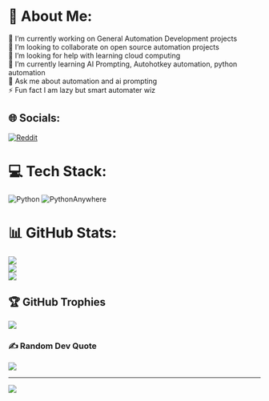 # 💫 About Me:
🔭 I’m currently working on General Automation Development projects <br>👯 I’m looking to collaborate on open source automation projects <br>🤝 I’m looking for help with learning cloud computing <br>🌱 I’m currently learning AI Prompting, Autohotkey automation, python automation <br>💬 Ask me about automation and ai prompting<br>⚡ Fun fact I am lazy but smart automater wiz


## 🌐 Socials:
[![Reddit](https://img.shields.io/badge/Reddit-%23FF4500.svg?logo=Reddit&logoColor=white)](https://reddit.com/user/u/Autonomo369) 

# 💻 Tech Stack:
![Python](https://img.shields.io/badge/python-3670A0?style=for-the-badge&logo=python&logoColor=ffdd54) ![PythonAnywhere](https://img.shields.io/badge/pythonanywhere-%232F9FD7.svg?style=for-the-badge&logo=pythonanywhere&logoColor=151515)
# 📊 GitHub Stats:
![](https://github-readme-stats.vercel.app/api?username=Wsnh&theme=github_dark&hide_border=false&include_all_commits=false&count_private=false)<br/>
![](https://github-readme-streak-stats.herokuapp.com/?user=Wsnh&theme=github_dark&hide_border=false)<br/>
![](https://github-readme-stats.vercel.app/api/top-langs/?username=Wsnh&theme=github_dark&hide_border=false&include_all_commits=false&count_private=false&layout=compact)

## 🏆 GitHub Trophies
![](https://github-profile-trophy.vercel.app/?username=Wsnh&theme=onedark&no-frame=true&no-bg=true&margin-w=4)

### ✍️ Random Dev Quote
![](https://quotes-github-readme.vercel.app/api?type=horizontal&theme=radical)

---
[![](https://visitcount.itsvg.in/api?id=Wsnh&icon=0&color=13)](https://visitcount.itsvg.in)

<!-- Proudly created with GPRM ( https://gprm.itsvg.in ) -->
